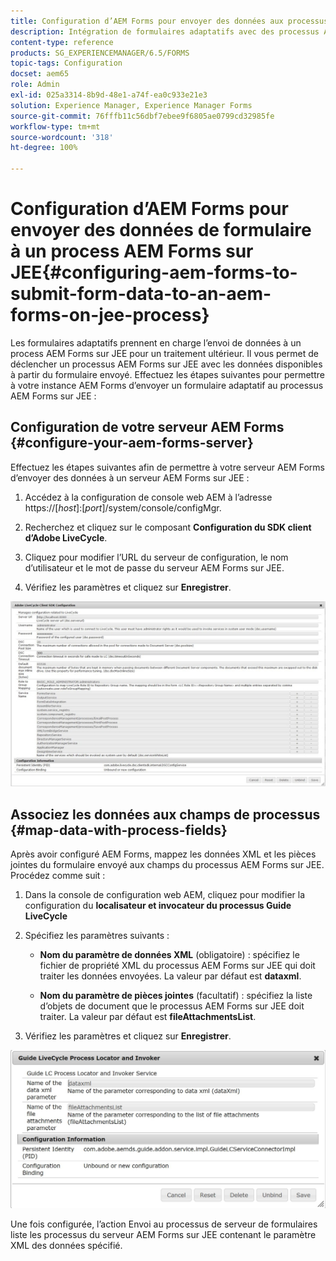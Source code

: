 ```yaml
---
title: Configuration d’AEM Forms pour envoyer des données aux processus AEM Forms sur JEE
description: Intégration de formulaires adaptatifs avec des processus AEM Forms sur JEE pour le traitement des données de formulaire.
content-type: reference
products: SG_EXPERIENCEMANAGER/6.5/FORMS
topic-tags: Configuration
docset: aem65
role: Admin
exl-id: 025a3314-8b9d-48e1-a74f-ea0c933e21e3
solution: Experience Manager, Experience Manager Forms
source-git-commit: 76fffb11c56dbf7ebee9f6805ae0799cd32985fe
workflow-type: tm+mt
source-wordcount: '318'
ht-degree: 100%

---
```


# Configuration d’AEM Forms pour envoyer des données de formulaire à un process AEM Forms sur JEE{#configuring-aem-forms-to-submit-form-data-to-an-aem-forms-on-jee-process}

Les formulaires adaptatifs prennent en charge l’envoi de données à un process AEM Forms sur JEE pour un traitement ultérieur. Il vous permet de déclencher un processus AEM Forms sur JEE avec les données disponibles à partir du formulaire envoyé. Effectuez les étapes suivantes pour permettre à votre instance AEM Forms d’envoyer un formulaire adaptatif au processus AEM Forms sur JEE :

## Configuration de votre serveur AEM Forms {#configure-your-aem-forms-server}

Effectuez les étapes suivantes afin de permettre à votre serveur AEM Forms d’envoyer des données à un serveur AEM Forms sur JEE :

1. Accédez à la configuration de console web AEM à l’adresse https://[*host*]:[*port*]/system/console/configMgr.

1. Recherchez et cliquez sur le composant **Configuration du SDK client d’Adobe LiveCycle**.
1. Cliquez pour modifier l’URL du serveur de configuration, le nom d’utilisateur et le mot de passe du serveur AEM Forms sur JEE.
1. Vérifiez les paramètres et cliquez sur **Enregistrer**.

![Configuration de SDK client Adobe LiveCycle](assets/clientsdkconfiguration.jpg)

## Associez les données aux champs de processus {#map-data-with-process-fields}

Après avoir configuré AEM Forms, mappez les données XML et les pièces jointes du formulaire envoyé aux champs du processus AEM Forms sur JEE. Procédez comme suit :

1. Dans la console de configuration web AEM, cliquez pour modifier la configuration du **localisateur et invocateur du processus Guide LiveCycle**
1. Spécifiez les paramètres suivants :

   * **Nom du paramètre de données XML** (obligatoire) : spécifiez le fichier de propriété XML du processus AEM Forms sur JEE qui doit traiter les données envoyées. La valeur par défaut est **dataxml**.

   * **Nom du paramètre de pièces jointes** (facultatif) : spécifiez la liste d’objets de document que le processus AEM Forms sur JEE doit traiter. La valeur par défaut est **fileAttachmentsList**.

1. Vérifiez les paramètres et cliquez sur **Enregistrer**.

![Localisateur et invocateur du processus Guide LiveCycle](assets/test3.jpg)

Une fois configurée, l’action Envoi au processus de serveur de formulaires liste les processus du serveur AEM Forms sur JEE contenant le paramètre XML des données spécifié.
